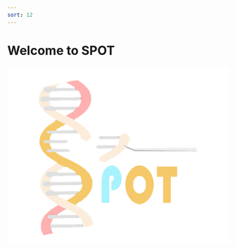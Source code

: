```yaml
---
sort: 12
---
```

# Welcome to SPOT


![img](https://github.com/pkuTrasond/pkuTrasond.github.io/blob/develop/assets/images/LOGO.png)
